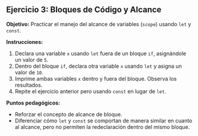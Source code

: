 ## Ejercicio 3: Bloques de Código y Alcance

**Objetivo:** Practicar el manejo del alcance de variables (`scope`) usando `let` y `const`.

**Instrucciones:**
1. Declara una variable `x` usando `let` fuera de un bloque `if`, asignándole un valor de `5`.
2. Dentro del bloque `if`, declara otra variable `x` usando `let` y asigna un valor de `10`.
3. Imprime ambas variables `x` dentro y fuera del bloque. Observa los resultados.
4. Repite el ejercicio anterior pero usando `const` en lugar de `let`.

**Puntos pedagógicos:**
- Reforzar el concepto de alcance de bloque.
- Diferenciar cómo `let` y `const` se comportan de manera similar en cuanto al alcance, pero no permiten la redeclaración dentro del mismo bloque.
